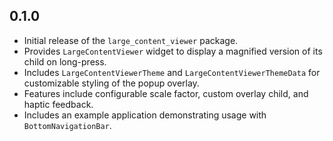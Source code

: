 ## 0.1.0

* Initial release of the `large_content_viewer` package.
* Provides `LargeContentViewer` widget to display a magnified version of its child on long-press.
* Includes `LargeContentViewerTheme` and `LargeContentViewerThemeData` for customizable styling of the popup overlay.
* Features include configurable scale factor, custom overlay child, and haptic feedback.
* Includes an example application demonstrating usage with `BottomNavigationBar`.
